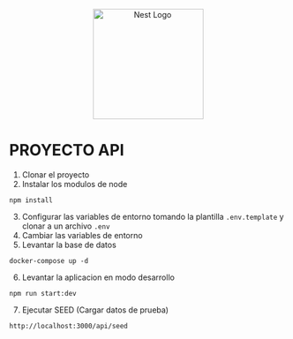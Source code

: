 <p align="center">
  <a href="http://nestjs.com/" target="blank"><img src="https://nestjs.com/img/logo-small.svg" width="200" alt="Nest Logo" /></a>
</p>

# PROYECTO API

1. Clonar el proyecto
2. Instalar los modulos de node

```
npm install
```

3. Configurar las variables de entorno tomando la plantilla `.env.template` y clonar a un archivo `.env`
4. Cambiar las variables de entorno
5. Levantar la base de datos

```
docker-compose up -d
```

6. Levantar la aplicacion en modo desarrollo

```
npm run start:dev
```

7. Ejecutar SEED (Cargar datos de prueba)

```
http://localhost:3000/api/seed
```
